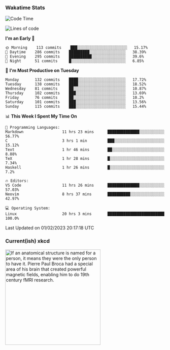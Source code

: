### Wakatime Stats
<!--START_SECTION:waka-->
![Code Time](http://img.shields.io/badge/Code%20Time-1%2C398%20hrs%2051%20mins-blue)

![Lines of code](https://img.shields.io/badge/From%20Hello%20World%20I%27ve%20Written-357%20Thousand%20lines%20of%20code-blue)

**I'm an Early 🐤** 

```text
🌞 Morning    113 commits    ███░░░░░░░░░░░░░░░░░░░░░░   15.17% 
🌆 Daytime    286 commits    █████████░░░░░░░░░░░░░░░░   38.39% 
🌃 Evening    295 commits    ██████████░░░░░░░░░░░░░░░   39.6% 
🌙 Night      51 commits     █░░░░░░░░░░░░░░░░░░░░░░░░   6.85%

```
📅 **I'm Most Productive on Tuesday** 

```text
Monday       132 commits    ████░░░░░░░░░░░░░░░░░░░░░   17.72% 
Tuesday      138 commits    ████░░░░░░░░░░░░░░░░░░░░░   18.52% 
Wednesday    81 commits     ██░░░░░░░░░░░░░░░░░░░░░░░   10.87% 
Thursday     102 commits    ███░░░░░░░░░░░░░░░░░░░░░░   13.69% 
Friday       76 commits     ██░░░░░░░░░░░░░░░░░░░░░░░   10.2% 
Saturday     101 commits    ███░░░░░░░░░░░░░░░░░░░░░░   13.56% 
Sunday       115 commits    ███░░░░░░░░░░░░░░░░░░░░░░   15.44%

```


📊 **This Week I Spent My Time On** 

```text
💬 Programming Languages: 
Markdown                 11 hrs 23 mins      ██████████████░░░░░░░░░░░   56.77% 
C                        3 hrs 1 min         ███░░░░░░░░░░░░░░░░░░░░░░   15.12% 
Text                     1 hr 46 mins        ██░░░░░░░░░░░░░░░░░░░░░░░   8.88% 
TeX                      1 hr 28 mins        █░░░░░░░░░░░░░░░░░░░░░░░░   7.34% 
Haskell                  1 hr 26 mins        █░░░░░░░░░░░░░░░░░░░░░░░░   7.2%

🔥 Editors: 
VS Code                  11 hrs 26 mins      ██████████████░░░░░░░░░░░   57.03% 
Neovim                   8 hrs 37 mins       ██████████░░░░░░░░░░░░░░░   42.97%

💻 Operating System: 
Linux                    20 hrs 3 mins       █████████████████████████   100.0%

```


 Last Updated on 01/02/2023 20:17:18 UTC
<!--END_SECTION:waka-->

### Current(ish) xkcd
<a id="xkcd-a" title="If an anatomical structure is named for a person, it means they were the only person to have it. Pierre Paul Broca had a special area of his brain that created powerful magnetic fields, enabling him to do 19th century fMRI research." href="https://www.xkcd.com" target="_blank">
        <img align="center" id="xkcd-img" src="https://imgs.xkcd.com/comics/bursa_of_fabricius.png" alt="If an anatomical structure is named for a person, it means they were the only person to have it. Pierre Paul Broca had a special area of his brain that created powerful magnetic fields, enabling him to do 19th century fMRI research." height=300 />
</a>

